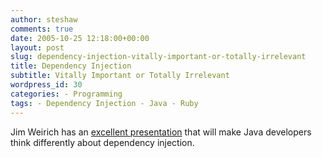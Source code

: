 ```yaml
---
author: steshaw
comments: true
date: 2005-10-25 12:18:00+00:00
layout: post
slug: dependency-injection-vitally-important-or-totally-irrelevant
title: Dependency Injection
subtitle: Vitally Important or Totally Irrelevant
wordpress_id: 30
categories: - Programming
tags: - Dependency Injection - Java - Ruby
---
```


Jim Weirich has an [excellent presentation](http://www.onestepback.org/articles/depinj/) that will make Java developers think differently about dependency injection.
